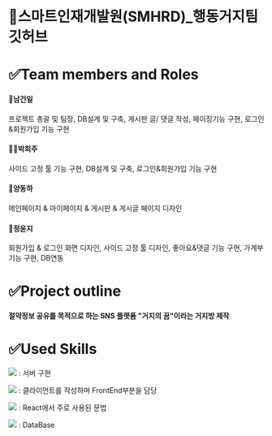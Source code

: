 # 🚀스마트인재개발원(SMHRD)_행동거지팀 깃허브
# ✅Team members and Roles
#### 👨남건일 
프로젝트 총괄 및 팀장, DB설계 및 구축, 게시판 글/ 댓글 작성, 페이징기능 구현, 로그인&회원가입 기능 구현 
#### 👩‍🦰박희주 
사이드 고정 툴 기능 구현, DB설계 및 구축, 로그인&회원가입 기능 구현
#### 🧑양동하 
메인페이지 & 마이페이지 & 게시판 & 게시글 페이지 디자인
#### 👧정윤지 
회원가입 & 로그인 화면 디자인, 사이드 고정 툴 디자인, 좋아요&댓글 기능 구현, 가계부 기능 구현, DB연동

# ✅Project outline
#### 절약정보 공유를 목적으로 하는 SNS 플랫폼 "거지의 꿈"이라는 거지방 제작


# ✅Used Skills

<img src="https://img.shields.io/badge/Node.js-339933?style=flat&logo=Node.js&logoColor=white"/> : 서버 구현

<img src="https://img.shields.io/badge/React-61DAFB?style=flat&logo=React&logoColor=white"/> : 클라이언트를 작성하며 FrontEnd부분을 담당

<img src="https://img.shields.io/badge/JavaScript-F7DF1E?style=flat&logo=JavaScript&logoColor=white"/> : React에서 주로 사용된 문법

<img src="https://img.shields.io/badge/Oracle-F80000?style=flat&logo=Oracle&logoColor=white"/> : DataBase





